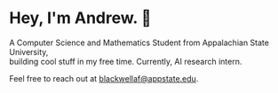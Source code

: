 # Hey, I'm Andrew. 🤖
A Computer Science and Mathematics Student from Appalachian State University,\
building cool stuff in my free time. Currently, AI research intern.

Feel free to reach out at blackwellaf@appstate.edu.
